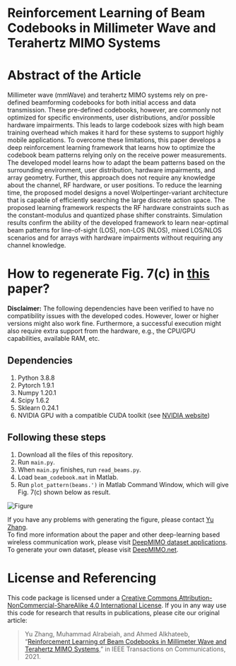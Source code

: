 # Reinforcement Learning of Beam Codebooks in Millimeter Wave and Terahertz MIMO Systems

# Abstract of the Article
Millimeter wave (mmWave) and terahertz MIMO systems rely on pre-defined beamforming codebooks for both initial access and data transmission. These pre-defined codebooks, however, are commonly not optimized for specific environments, user distributions, and/or possible hardware impairments. This leads to large codebook sizes with high beam training overhead which makes it hard for these systems to support highly mobile applications. To overcome these limitations, this paper develops a deep reinforcement learning framework that learns how to optimize the codebook beam patterns relying only on the receive power measurements. The developed model learns how to adapt the beam patterns based on the surrounding environment, user distribution, hardware impairments, and array geometry. Further, this approach does not require any knowledge about the channel, RF hardware, or user positions. To reduce the learning time, the proposed model designs a novel Wolpertinger-variant architecture that is capable of efficiently searching the large discrete action space. The proposed learning framework respects the RF hardware constraints such as the constant-modulus and quantized phase shifter constraints. Simulation results confirm the ability of the developed framework to learn near-optimal beam patterns for line-of-sight (LOS), non-LOS (NLOS), mixed LOS/NLOS scenarios and for arrays with hardware impairments without requiring any channel knowledge.

# How to regenerate Fig. 7(c) in [this](https://ieeexplore.ieee.org/document/9610084) paper?
**Disclaimer:** The following dependencies have been verified to have no compatibility issues with the developed codes. However, lower or higher versions might also work fine. Furthermore, a successful execution might also require extra support from the hardware, e.g., the CPU/GPU capabilities, available RAM, etc.
## Dependencies
1. Python 3.8.8
2. Pytorch 1.9.1
3. Numpy 1.20.1
4. Scipy 1.6.2
5. Sklearn 0.24.1
6. NVIDIA GPU with a compatible CUDA toolkit (see [NVIDIA website](https://developer.nvidia.com/cuda-toolkit))

## Following these steps
1. Download all the files of this repository.
2. Run `main.py`.
3. When `main.py` finishes, run `read_beams.py`.
4. Load `beam_codebook.mat` in Matlab.
5. Run `plot_pattern(beams.')` in Matlab Command Window, which will give Fig. 7(c) shown below as result.

![Figure](https://github.com/YuZhang-GitHub/CBL_RL/blob/main/LOS_4beams.png)

If you have any problems with generating the figure, please contact [Yu Zhang](https://www.linkedin.com/in/yu-zhang-391275181/).  
To find more information about the paper and other deep-learning based wireless communication work, please visit [DeepMIMO dataset applications](https://deepmimo.net/applications/).  
To generate your own dataset, please visit [DeepMIMO.net](https://deepmimo.net/).

# License and Referencing
This code package is licensed under a [Creative Commons Attribution-NonCommercial-ShareAlike 4.0 International License](https://creativecommons.org/licenses/by-nc-sa/4.0/). If you in any way use this code for research that results in publications, please cite our original article:
> Yu Zhang, Muhammad Alrabeiah, and Ahmed Alkhateeb, “[Reinforcement Learning of Beam Codebooks in Millimeter Wave and Terahertz MIMO Systems](https://ieeexplore.ieee.org/document/9610084),” in IEEE Transactions on Communications, 2021.
